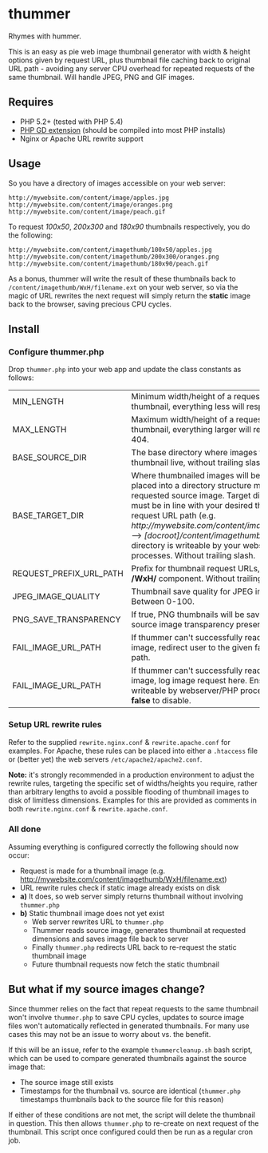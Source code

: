 # thummer
Rhymes with hummer.

This is an easy as pie web image thumbnail generator with width & height options given by request URL, plus thumbnail file caching back to original URL path - avoiding any server CPU overhead for repeated requests of the same thumbnail. Will handle JPEG, PNG and GIF images.

## Requires
- PHP 5.2+ (tested with PHP 5.4)
- [PHP GD extension](http://php.net/manual/en/book.image.php) (should be compiled into most PHP installs)
- Nginx or Apache URL rewrite support

## Usage
So you have a directory of images accessible on your web server:

	http://mywebsite.com/content/image/apples.jpg
	http://mywebsite.com/content/image/oranges.png
	http://mywebsite.com/content/image/peach.gif

To request *100x50*, *200x300* and *180x90* thumbnails respectively, you do the following:

	http://mywebsite.com/content/imagethumb/100x50/apples.jpg
	http://mywebsite.com/content/imagethumb/200x300/oranges.png
	http://mywebsite.com/content/imagethumb/180x90/peach.gif

As a bonus, thummer will write the result of these thumbnails back to `/content/imagethumb/WxH/filename.ext` on your web server, so via the magic of URL rewrites the next request will simply return the **static** image back to the browser, saving precious CPU cycles.

## Install

### Configure thummer.php
Drop `thummer.php` into your web app and update the class constants as follows:

<table>
	<tr>
		<td>MIN_LENGTH</td>
		<td>Minimum width/height of a requested thumbnail, everything less will respond 404.</td>
	</tr>
	<tr>
		<td>MAX_LENGTH</td>
		<td>Maximum width/height of a requested thumbnail, everything larger will respond 404.</td>
	</tr>
	<tr>
		<td>BASE_SOURCE_DIR</td>
		<td>The base directory where images to thumbnail live, without trailing slash.</td>
	</tr>
	<tr>
		<td>BASE_TARGET_DIR</td>
		<td>Where thumbnailed images will be saved, placed into a directory structure matching the requested source image. Target directory must be in line with your desired thumbnail request URL path (e.g. <em>http://mywebsite.com/content/imagethumb/...</em> --> <em>[docroot]/content/imagethumb</em>). Ensure directory is writeable by your webserver/PHP processes. Without trailing slash.</td>
	</tr>
	<tr>
		<td>REQUEST_PREFIX_URL_PATH</td>
		<td>Prefix for thumbnail request URLs, before the <strong>/WxH/</strong> component. Without trailing slash.</td>
	</tr>
	<tr>
		<td>JPEG_IMAGE_QUALITY</td>
		<td>Thumbnail save quality for JPEG image type. Between 0-100.</td>
	</tr>
	<tr>
		<td>PNG_SAVE_TRANSPARENCY</td>
		<td>If true, PNG thumbnails will be saved with source image transparency preserved.</td>
	</tr>
	<tr>
		<td>FAIL_IMAGE_URL_PATH</td>
		<td>If thummer can't successfully read the source image, redirect user to the given fail image path.</td>
	</tr>
	<tr>
		<td>FAIL_IMAGE_URL_PATH</td>
		<td>If thummer can't successfully read the source image, log image request here. Ensure file is writeable by webserver/PHP processes. Set <strong>false</strong> to disable.</td>
	</tr>
</table>

### Setup URL rewrite rules
Refer to the supplied `rewrite.nginx.conf` & `rewrite.apache.conf` for examples. For Apache, these rules can be placed into either a `.htaccess` file or (better yet) the web servers `/etc/apache2/apache2.conf`.

**Note:** it's strongly recommended in a production environment to adjust the rewrite rules, targeting the specific set of widths/heights you require, rather than arbitrary lengths to avoid a possible flooding of thumbnail images to disk of limitless dimensions. Examples for this are provided as comments in both `rewrite.nginx.conf` & `rewrite.apache.conf`.

### All done
Assuming everything is configured correctly the following should now occur:

- Request is made for a thumbnail image (e.g. http://mywebsite.com/content/imagethumb/WxH/filename.ext)
- URL rewrite rules check if static image already exists on disk
- **a)** It does, so web server simply returns thumbnail without involving `thummer.php`
- **b)** Static thumbnail image does not yet exist
	- Web server rewrites URL to `thummer.php`
	- Thummer reads source image, generates thumbnail at requested dimensions and saves image file back to server
	- Finally `thummer.php` redirects URL back to re-request the static thumbnail image
	- Future thumbnail requests now fetch the static thumbnail

## But what if my source images change?
Since thummer relies on the fact that repeat requests to the same thumbnail won't involve `thummer.php` to save CPU cycles, updates to source image files won't automatically reflected in generated thumbnails. For many use cases this may not be an issue to worry about vs. the benefit.

If this will be an issue, refer to the example `thummercleanup.sh` bash script, which can be used to compare generated thumbnails against the source image that:

- The source image still exists
- Timestamps for the thumbnail vs. source are identical (`thummer.php` timestamps thumbnails back to the source file for this reason)

If either of these conditions are not met, the script will delete the thumbnail in question. This then allows `thummer.php` to re-create on next request of the thumbnail. This script once configured could then be run as a regular cron job.
